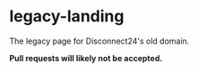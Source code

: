 # legacy-landing
The legacy page for Disconnect24's old domain.

**Pull requests will likely not be accepted.**
